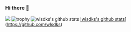 ### Hi there 👋

<!--
**wlsdks/wlsdks** is a ✨ _special_ ✨ repository because its `README.md` (this file) appears on your GitHub profile.

Here are some ideas to get you started:

- 🔭 I’m currently working on ...
- 🌱 I’m currently learning ...
- 👯 I’m looking to collaborate on ...
- 🤔 I’m looking for help with ...
- 💬 Ask me about ...
- 📫 How to reach me: ...
- 😄 Pronouns: ...
- ⚡ Fun fact: ...
-->
<a href="http://115.85.181.88:8080/" target="_blank"><img src="https://img.shields.io/badge/지능형중고장터 프로젝트-1877F2?style=flat-square&logo=Facebook&logoColor=white"/></a>
![trophy](https://github-profile-trophy.vercel.app/?username=wlsdks)
![wlsdks's github stats](https://github-readme-stats.vercel.app/api?username=wlsdks&show_icons=true)
[!wlsdks's github stats](https://github-readme-stats.vercel.app/api/top-langs/?username=wlsdksID&show_icons=true&hide_border=true&title_color=004386&icon_color=004386&layout=compact)](https://github.com/wlsdks)
